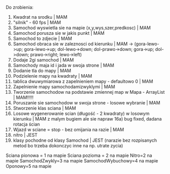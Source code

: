 Do zrobienia:
1. Kwadrat na srodku | MAM
2. "silnik" - 60 fps | MAM
3. Samochod wyswietla sie na mapie (x,y,wys,szer,predkosc) | MAM
4. Samochod porusza sie w jakis punkt | MAM
5. Samochod to zdjecie | MAM
6. Samochod obraca sie w zaleznosci od kierunku | MAM -> (gora-lewo->up; gora-lewo->up; dol-lewo->down; dol-prawo->down; gora->up; dol->down; prawo->right; lewo->left)
7. Dodaje 2gi samochod | MAM
8. Samochody maja id i jada w swoja strone | MAM
9. Dodanie tla do mapy | MAM
10. Podzielenie mapy na kwadraty | MAM
11. tablica dwuwymiarowa z zapelnieniem mapy - defaultowo 0 | MAM
12. Zapelnienie mapy samochodamizwyklymi | MAM
13. Tworzenie samochodow na podstawie zmiennej map w Mapa - ArrayList | MAM!!!!!
14. Poruszanie sie samochodow w swoja strone - losowe wybranie | MAM
15. Stworzenie klas sciana | MAM
16. Losowe wygenerowanie scian (długość - 2 kwadraty) w losowym kierunku | MAM z malym bugiem ale sie napraw
    16a) bug fixed, dadana rotacja ścian
18. Wjazd w sciane = stop - bez omijania na razie | MAM
19. nitro | JEST
20. klasy pochodne od klasy Samochod | JEST (narazie bez rozpisanych metod bo trzeba dokonczyc inne na np. utrate zycia) 

Sciana pionowa = 1 na mapie
Sciana pozioma = 2 na mapie
Nitro=2 na mapie
SamochodZwykly=3 na mapie
SamochodWybuchowy=4 na mapie
Oponowy=5  na mapie

